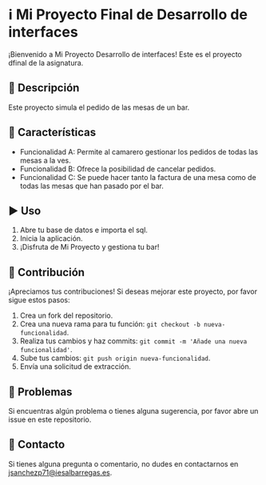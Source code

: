 # ℹ️ Mi Proyecto Final de Desarrollo de interfaces

¡Bienvenido a Mi Proyecto Desarrollo de interfaces! Este es el proyecto dfinal de la asignatura.

## 📝 Descripción

Este proyecto simula el pedido de las mesas de un bar.

## 🌟 Características

- Funcionalidad A: Permite al camarero gestionar los pedidos de todas las mesas a la ves.
- Funcionalidad B: Ofrece la posibilidad de cancelar pedidos.
- Funcionalidad C: Se puede hacer tanto la factura de una mesa como de todas las mesas que han pasado por el bar.

## ▶️ Uso

1. Abre tu base de datos e importa el sql.
2. Inicia la aplicación.
3. ¡Disfruta de Mi Proyecto y gestiona tu bar!

## 🤝 Contribución

¡Apreciamos tus contribuciones! Si deseas mejorar este proyecto, por favor sigue estos pasos:
1. Crea un fork del repositorio.
2. Crea una nueva rama para tu función: `git checkout -b nueva-funcionalidad`.
3. Realiza tus cambios y haz commits: `git commit -m 'Añade una nueva funcionalidad'`.
4. Sube tus cambios: `git push origin nueva-funcionalidad`.
5. Envía una solicitud de extracción.

## 🐛 Problemas

Si encuentras algún problema o tienes alguna sugerencia, por favor abre un issue en este repositorio.


## 📧 Contacto

Si tienes alguna pregunta o comentario, no dudes en contactarnos en jsanchezp71@iesalbarregas.es.
